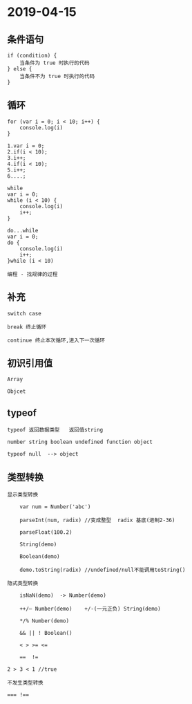 # 2019-04-15

## 条件语句

    if (condition) {
        当条件为 true 时执行的代码
    } else {
        当条件不为 true 时执行的代码
    }

## 循环

    for (var i = 0; i < 10; i++) {
        console.log(i)
    }

    1.var i = 0;
    2.if(i < 10);
    3.i++;
    4.if(i < 10);
    5.i++;
    6....;

    while
    var i = 0;
    while (i < 10) {
        console.log(i)
        i++;
    }

    do...while
    var i = 0;
    do {
        console.log(i)
        i++;
    }while (i < 10)

    编程 - 找规律的过程

## 补充

    switch case

    break 终止循环

    continue 终止本次循环,进入下一次循环

## 初识引用值

    Array

    Objcet

## typeof

    typeof 返回数据类型   返回值string

    number string boolean undefined function object

    typeof null  --> object

## 类型转换

    显示类型转换

        var num = Number('abc')

        parseInt(num, radix) //变成整型  radix 基底(进制2-36)

        parseFloat(100.2)

        String(demo)

        Boolean(demo)

        demo.toString(radix) //undefined/null不能调用toString()

    隐式类型转换

        isNaN(demo)  -> Number(demo)

        ++/— Number(demo)    +/-(一元正负) String(demo)

        */% Number(demo)

        && || ! Boolean()

        < > >= <=

        ==  !=

    2 > 3 < 1 //true

    不发生类型转换

    === !==